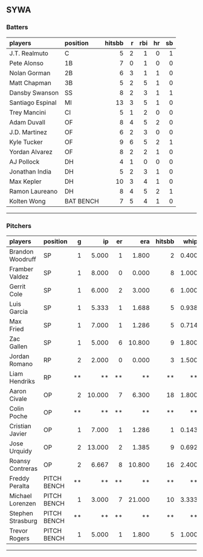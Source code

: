 ## SYWA

### Batters

 |players          |position  | hitsbb|  r| rbi| hr| sb| 
|:----------------|:---------|------:|--:|---:|--:|--:| 
|J.T. Realmuto    |C         |      5|  2|   1|  0|  1| 
|Pete Alonso      |1B        |      7|  0|   1|  0|  0| 
|Nolan Gorman     |2B        |      6|  3|   1|  1|  0| 
|Matt Chapman     |3B        |      5|  2|   5|  1|  0| 
|Dansby Swanson   |SS        |      8|  2|   3|  1|  1| 
|Santiago Espinal |MI        |     13|  3|   5|  1|  0| 
|Trey Mancini     |CI        |      5|  1|   2|  0|  0| 
|Adam Duvall      |OF        |      8|  4|   5|  2|  0| 
|J.D. Martinez    |OF        |      6|  2|   3|  0|  0| 
|Kyle Tucker      |OF        |      9|  6|   5|  2|  1| 
|Yordan Alvarez   |OF        |      8|  2|   2|  1|  0| 
|AJ Pollock       |DH        |      4|  1|   0|  0|  0| 
|Jonathan India   |DH        |      5|  2|   3|  1|  0| 
|Max Kepler       |DH        |     10|  3|   4|  1|  0| 
|Ramon Laureano   |DH        |      8|  4|   5|  2|  1| 
|Kolten Wong      |BAT BENCH |      7|  5|   4|  1|  0| 

* * *

### Pitchers

 
|players           |position    |  g|     ip| er|    era| hitsbb|  whip| so|  w| sv| 
|:-----------------|:-----------|--:|------:|--:|------:|------:|-----:|--:|--:|--:| 
|Brandon Woodruff  |SP          |  1|  5.000|  1|  1.800|      2| 0.400| 10|  1|  0| 
|Framber Valdez    |SP          |  1|  8.000|  0|  0.000|      8| 1.000|  5|  1|  0| 
|Gerrit Cole       |SP          |  1|  6.000|  2|  3.000|      6| 1.000|  6|  1|  0| 
|Luis Garcia       |SP          |  1|  5.333|  1|  1.688|      5| 0.938|  6|  1|  0| 
|Max Fried         |SP          |  1|  7.000|  1|  1.286|      5| 0.714|  4|  1|  0| 
|Zac Gallen        |SP          |  1|  5.000|  6| 10.800|      9| 1.800|  2|  0|  0| 
|Jordan Romano     |RP          |  2|  2.000|  0|  0.000|      3| 1.500|  2|  1|  0| 
|Liam Hendriks     |RP          | **|     **| **|     **|     **|    **| **| **| **| 
|Aaron Civale      |OP          |  2| 10.000|  7|  6.300|     18| 1.800|  8|  0|  0| 
|Colin Poche       |OP          | **|     **| **|     **|     **|    **| **| **| **| 
|Cristian Javier   |OP          |  1|  7.000|  1|  1.286|      1| 0.143| 14|  1|  0| 
|Jose Urquidy      |OP          |  2| 13.000|  2|  1.385|      9| 0.692| 11|  1|  0| 
|Roansy Contreras  |OP          |  2|  6.667|  8| 10.800|     16| 2.400|  5|  0|  0| 
|Freddy Peralta    |PITCH BENCH | **|     **| **|     **|     **|    **| **| **| **| 
|Michael Lorenzen  |PITCH BENCH |  1|  3.000|  7| 21.000|     10| 3.333|  3|  0|  0| 
|Stephen Strasburg |PITCH BENCH | **|     **| **|     **|     **|    **| **| **| **| 
|Trevor Rogers     |PITCH BENCH |  1|  5.000|  1|  1.800|      5| 1.000|  4|  1|  0| 


* * *


